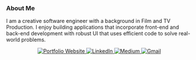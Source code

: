 ### About Me 
I am a creative software engineer with a background in Film and TV Production. I enjoy building applications that incorporate front-end and back-end development with robust UI that uses efficient code to solve real-world problems.

<div align="center">
    <a href="https://www.danielyankiver.com/">
        <img 
            src="https://img.shields.io/badge/check%20out%20my%20Portfolio-042549?style=for-the-badge&logo=moleculer&logoColor=white" 
            alt="Portfolio Website" 
        />
    </a>
    <a href="https://www.linkedin.com/in/daniel-yankiver/">
        <img 
            src="https://img.shields.io/badge/visit%20my%20Linkedin-0A66C2?style=for-the-badge&logo=linkedin&logoColor=white" 
            alt="LinkedIn" 
        />
    </a>
    <a href="https://danielyankiver.medium.com/">
        <img 
            src="https://img.shields.io/badge/read%20my%20blogs%20on%20medium-black?style=for-the-badge&logo=medium&logoColor=white" 
            alt="Medium" 
        />
    </a>
    <a href="mailto:dyankiver@gmail.com">
        <img 
            src="https://img.shields.io/badge/email%20me-EA4335?style=for-the-badge&logo=gmail&logoColor=white" 
            alt="Gmail" 
        />
    </a>
</div>
 

<!--
**DanielYankiver/DanielYankiver** is a ✨ _special_ ✨ repository because its `README.md` (this file) appears on your GitHub profile.

Here are some ideas to get you started:

- 🔭 I’m currently working on ...
- 🌱 I’m currently learning ...
- 👯 I’m looking to collaborate on ...
- 🤔 I’m looking for help with ...
- 💬 Ask me about ...
- 📫 How to reach me: ...
- 😄 Pronouns: ...
- ⚡ Fun fact: ...
-->

